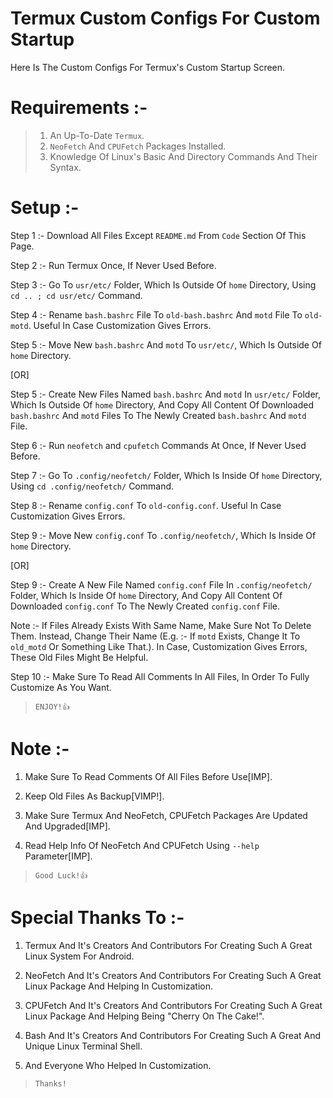 # Termux Custom Configs For Custom Startup

Here Is The Custom Configs For Termux's Custom Startup Screen.

# Requirements :- 

> 1. An Up-To-Date `Termux`.
> 2. `NeoFetch` And `CPUFetch` Packages Installed.
> 3. Knowledge Of Linux's Basic And Directory Commands And Their Syntax.

# Setup :- 

Step 1 :- Download All Files Except `README.md` From `Code` Section Of This Page.

Step 2 :- Run Termux Once, If Never Used Before.

Step 3 :- Go To `usr/etc/` Folder, Which Is Outside Of `home` Directory, Using `cd .. ; cd usr/etc/` Command.

Step 4 :- Rename `bash.bashrc` File To `old-bash.bashrc` And `motd` File To `old-motd`. Useful In Case Customization Gives Errors.

Step 5 :- Move New `bash.bashrc` And `motd` To `usr/etc/`, Which Is Outside Of `home` Directory.

[OR]

Step 5 :- Create New Files Named `bash.bashrc` And `motd` In `usr/etc/` Folder, Which Is Outside Of `home` Directory, And Copy All Content Of Downloaded `bash.bashrc` And `motd` Files To The Newly Created `bash.bashrc` And `motd` File.

Step 6 :- Run `neofetch` and `cpufetch` Commands At Once, If Never Used Before.

Step 7 :- Go To `.config/neofetch/` Folder, Which Is Inside Of `home` Directory, Using `cd .config/neofetch/` Command.

Step 8 :- Rename `config.conf` To `old-config.conf`. Useful In Case Customization Gives Errors.

Step 9 :- Move New `config.conf` To `.config/neofetch/`, Which Is Inside Of `home` Directory.

[OR]

Step 9 :- Create A New File Named `config.conf` File In `.config/neofetch/` Folder, Which Is Inside Of `home` Directory, And Copy All Content Of Downloaded `config.conf` To The Newly Created `config.conf` File.

Note :- If Files Already Exists With Same Name, Make Sure Not To Delete Them. Instead, Change Their Name (E.g. :- If `motd` Exists, Change It To `old_motd` Or Something Like That.). In Case, Customization Gives Errors, These Old Files Might Be Helpful.

Step 10 :- Make Sure To Read All Comments In All Files, In Order To Fully Customize As You Want.

> `ENJOY!👍`

# Note :- 

1) Make Sure To Read Comments Of All Files Before Use[IMP].

2) Keep Old Files As Backup[VIMP!].

3) Make Sure Termux And NeoFetch, CPUFetch Packages Are Updated And Upgraded[IMP].

4) Read Help Info Of NeoFetch And CPUFetch Using `--help` Parameter[IMP].

> `Good Luck!👍`

# Special Thanks To :- 

1) Termux And It's Creators And Contributors For Creating Such A Great Linux System For Android.

2) NeoFetch And It's Creators And Contributors For Creating Such A Great Linux Package And Helping In Customization.

3) CPUFetch And It's Creators And Contributors For Creating Such A Great Linux Package And Helping Being "Cherry On The Cake!".

4) Bash And It's Creators And Contributors For Creating Such A Great And Unique Linux Terminal Shell.

5) And Everyone Who Helped In Customization.

> `Thanks!`
